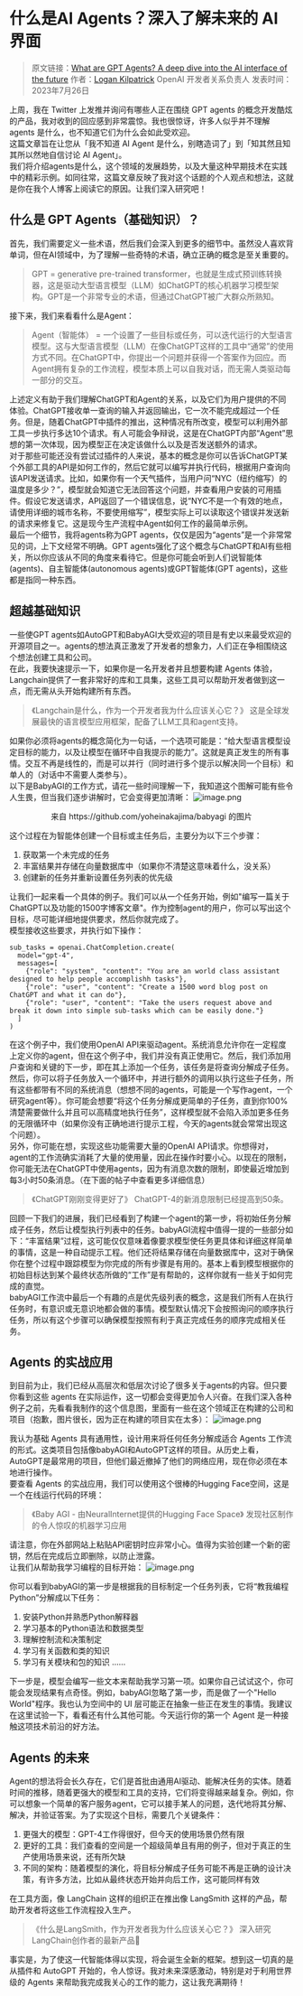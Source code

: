 # 什么是AI Agents？深入了解未来的 AI 界面

>原文链接：[What are GPT Agents? A deep dive into the AI interface of the future](https://logankilpatrick.medium.com/what-are-gpt-agents-a-deep-dive-into-the-ai-interface-of-the-future-3c376dcb0824) 
>作者：[Logan Kilpatrick](https://logankilpatrick.medium.com/)
>OpenAI 开发者关系负责人
>发表时间：2023年7月26日

上周，我在 Twitter 上发推并询问有哪些人正在围绕 GPT agents 的概念开发酷炫的产品，我对收到的回应感到非常震惊。我也很惊讶，许多人似乎并不理解 agents 是什么，也不知道它们为什么会如此受欢迎。<br>
这篇文章旨在让您从「我不知道 AI Agent 是什么，别瞎造词了」到「知其然且知其所以然地自信讨论 AI Agent」。<br>
我们将介绍agents是什么，这个领域的发展趋势，以及大量这种早期技术在实践中的精彩示例。如同往常，这篇文章反映了我对这个话题的个人观点和想法，这就是你在我个人博客上阅读它的原因。让我们深入研究吧！

## 什么是 GPT Agents（基础知识）？
首先，我们需要定义一些术语，然后我们会深入到更多的细节中。虽然没人喜欢背单词，但在AI领域中，为了理解一些奇特的术语，确立正确的概念是至关重要的。
>GPT = generative pre-trained transformer，也就是生成式预训练转换器，这是驱动大型语言模型（LLM）如ChatGPT的核心机器学习模型架构。GPT是一个非常专业的术语，但通过ChatGPT被广大群众所熟知。

接下来，我们来看看什么是Agent：
>Agent（智能体） = 一个设置了一些目标或任务，可以迭代运行的大型语言模型。这与大型语言模型（LLM）在像ChatGPT这样的工具中“通常”的使用方式不同。在ChatGPT中，你提出一个问题并获得一个答案作为回应。而Agent拥有复杂的工作流程，模型本质上可以自我对话，而无需人类驱动每一部分的交互。

上述定义有助于我们理解ChatGPT和Agent的关系，以及它们为用户提供的不同体验。ChatGPT接收单一查询的输入并返回输出，它一次不能完成超过一个任务。但是，随着ChatGPT中插件的推出，这种情况有所改变，模型可以利用外部工具一步执行多达10个请求。有人可能会争辩说，这是在ChatGPT内部“Agent”思想的第一次体现，因为模型正在决定该做什么以及是否发送额外的请求。<br>
对于那些可能还没有尝试过插件的人来说，基本的概念是你可以告诉ChatGPT某个外部工具的API是如何工作的，然后它就可以编写并执行代码，根据用户查询向该API发送请求。比如，如果你有一个天气插件，当用户问“NYC（纽约缩写）的温度是多少？”，模型就会知道它无法回答这个问题，并查看用户安装的可用插件。假设它发送请求，API返回了一个错误信息，说“NYC不是一个有效的地点，请使用详细的城市名称，不要使用缩写”，模型实际上可以读取这个错误并发送新的请求来修复它。这是现今生产流程中Agent如何工作的最简单示例。<br>
最后一个细节，我将agents称为GPT agents，仅仅是因为“agents”是一个非常常见的词，上下文经常不明确。GPT agents强化了这个概念与ChatGPT和AI有些相关，所以你应该从不同的角度来看待它。但是你可能会听到人们说智能体(agents)、自主智能体(autonomous agents)或GPT智能体(GPT agents)，这些都是指同一种东西。

## 超越基础知识
一些使GPT agents如AutoGPT和BabyAGI大受欢迎的项目是有史以来最受欢迎的开源项目之一。agents的想法真正激发了开发者的想象力，人们正在争相围绕这个想法创建工具和公司。<br>
在此，我要快速提示一下，如果你是一名开发者并且想要构建 Agents 体验，Langchain提供了一套非常好的库和工具集，这些工具可以帮助开发者做到这一点，而无需从头开始构建所有东西。

>《Langchain是什么，作为一个开发者我为什么应该关心它？》
>这是全球发展最快的语言模型应用框架，配备了LLM工具和agent支持。

如果你必须将agents的概念简化为一句话，一个选项可能是：“给大型语言模型设定目标的能力，以及让模型在循环中自我提示的能力”。这就是真正发生的所有事情。交互不再是线性的，而是可以并行（同时进行多个提示以解决同一个目标）和单人的（对话中不需要人类参与）。<br>
以下是BabyAGI的工作方式，请花一些时间理解一下，我知道这个图解可能有些令人生畏，但当我们逐步讲解时，它会变得更加清晰：
![image.png](https://raw.gitcode.com/lovinpanda/TheRoadtoAI/attachment/uploads/4fde630c-cf0d-49b8-b5d5-4820628e729b/image.png 'image.png')
 
<center>来自 https://github.com/yoheinakajima/babyagi 的图片</center>


这个过程在为智能体创建一个目标或主任务后，主要分为以下三个步骤：
1. 获取第一个未完成的任务
2. 丰富结果并存储在向量数据库中（如果你不清楚这意味着什么，没关系）
3. 创建新的任务并重新设置任务列表的优先级

让我们一起来看一个具体的例子。我们可以从一个任务开始，例如"编写一篇关于ChatGPT以及功能的1500字博客文章"。作为控制agent的用户，你可以写出这个目标，尽可能详细地提供要求，然后你就完成了。<br>
模型接收这些要求，并执行如下操作：
```
sub_tasks = openai.ChatCompletion.create(
  model="gpt-4",
  messages=[
    {"role": "system", "content": "You are an world class assistant designed to help people accomplishh tasks"},
    {"role": "user", "content": "Create a 1500 word blog post on ChatGPT and what it can do"},
    {"role": "user", "content": "Take the users request above and break it down into simple sub-tasks which can be easily done."}
  ]
)
```
在这个例子中，我们使用OpenAI API来驱动agent。系统消息允许你在一定程度上定义你的agent，但在这个例子中，我们并没有真正使用它。然后，我们添加用户查询和关键的下一步，即在其上添加一个任务，该任务是将查询分解成子任务。<br>
然后，你可以将子任务放入一个循环中，并进行额外的调用以执行这些子任务，所有这些都带有不同的系统消息（想想不同的agents，可能是一个写作agent，一个研究agent等）。你可能会想要“将这个任务分解成更简单的子任务，直到你100%清楚需要做什么并且可以高精度地执行任务”，这样模型就不会陷入添加更多任务的无限循环中（如果你没有正确地进行提示工程，今天的agents就会常常出现这个问题）。<br>
另外，你可能在想，实现这些功能需要大量的OpenAI API请求。你想得对，agent的工作流确实消耗了大量的使用量，因此在操作时要小心。以现在的限制，你可能无法在ChatGPT中使用agents，因为有消息次数的限制，即使最近增加到每3小时50条消息。（在下面的帖子中查看更多详细信息）

>《ChatGPT刚刚变得更好了》
>ChatGPT-4的新消息限制已经提高到50条。

回顾一下我们的进展，我们已经看到了构建一个agent的第一步，将初始任务分解成子任务，然后让模型执行列表中的任务。babyAGI流程中值得一提的一些部分如下：“丰富结果”过程，这可能仅仅意味着像要求模型使任务更具体和详细这样简单的事情，这是一种自动提示工程。他们还将结果存储在向量数据库中，这对于确保你在整个过程中跟踪模型为你完成的所有步骤是有用的。基本上看到模型根据你的初始目标达到某个最终状态所做的“工作”是有帮助的，这样你就有一些关于如何完成的直觉。<br>
babyAGI工作流中最后一个有趣的点是优先级列表的概念，这是我们所有人在执行任务时，有意识或无意识地都会做的事情。模型默认情况下会按照询问的顺序执行任务，所以有这个步骤可以确保模型按照有利于真正完成任务的顺序完成相关任务。

## Agents 的实战应用
到目前为止，我们已经从高层次和低层次讨论了很多关于agents的内容。但只要你看到这些 agents 在实际运作，这一切都会变得更加令人兴奋。在我们深入各种例子之前，先看看我制作的这个信息图，里面有一些在这个领域正在构建的公司和项目（抱歉，图片很长，因为正在构建的项目实在太多）：
![image.png](https://raw.gitcode.com/lovinpanda/TheRoadtoAI/attachment/uploads/d2817d8d-df2b-4dfd-9c4b-096f8a46b35c/image.png 'image.png')

我认为基础 Agents 具有通用性，设计用来将任何任务分解成适合 Agents 工作流的形式。这类项目包括像babyAGI和AutoGPT这样的项目。从历史上看，AutoGPT是最常用的项目，但他们最近撤掉了他们的网络应用，现在你必须在本地进行操作。<br>
要查看 Agents 的实战应用，我们可以使用这个很棒的Hugging Face空间，这是一个在线运行代码的环境：

>《Baby AGI - 由NeuralInternet提供的Hugging Face Space》
>发现社区制作的令人惊叹的机器学习应用

请注意，你在外部网站上粘贴API密钥时应非常小心。值得为实验创建一个新的密钥，然后在完成后立即删除，以防止泄露。<br>
让我们从帮助我学习编程的目标开始：
![image.png](https://raw.gitcode.com/lovinpanda/TheRoadtoAI/attachment/uploads/6269f615-6312-4ef7-9534-2c55a25990d7/image.png 'image.png')

你可以看到babyAGI的第一步是根据我的目标制定一个任务列表，它将“教我编程Python”分解成以下任务：
1. 安装Python并熟悉Python解释器
2. 学习基本的Python语法和数据类型
3. 理解控制流和决策制定
4. 学习有关函数和类的知识
5. 学习有关模块和包的知识
……

下一步是，模型会编写一些文本来帮助我学习第一项。如果你自己试试这个，你可能会发现结果有点奇怪。例如，babyAGI忽略了第一步，而是做了一个"Hello World"程序。我也认为空间中的 UI 层可能正在抽象一些正在发生的事情。我建议在这里试验一下，看看还有什么其他可能。今天运行你的第一个 Agent 是一种接触这项技术前沿的好方法。

## Agents 的未来
Agent的想法将会长久存在，它们是首批由通用AI驱动、能解决任务的实体。随着时间的推移，随着更强大的模型和工具的支持，它们将变得越来越复杂。例如，你可以想象一个简单的客户服务agent，它可以接手某人的问题，迭代地将其分解、解决，并验证答案。为了实现这个目标，需要几个关键条件：

1. 更强大的模型：GPT-4工作得很好，但今天的使用场景仍然有限
2. 更好的工具：我们查看的空间是一个超级简单且有用的例子，但对于真正的生产使用场景来说，还有所欠缺
3. 不同的架构：随着模型的演化，将目标分解成子任务可能不再是正确的设计决策，有许多方法，比如从最终状态开始并向后工作，这可能同样有效

在工具方面，像 LangChain 这样的组织正在推出像 LangSmith 这样的产品，帮助开发者将这些工作流程投入生产。

>《什么是LangSmith，作为开发者我为什么应该关心它？》
>深入研究LangChain创作者的最新产品🦜

事实是，为了使这一代智能体得以实现，将会诞生全新的框架。想到这一切真的是从插件和 AutoGPT 开始的，令人惊讶。我对未来深感激动，特别是对于利用世界级的 Agents 来帮助我完成我关心的工作的能力，这让我充满期待！